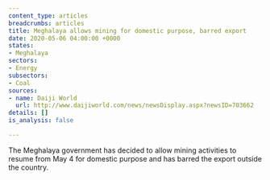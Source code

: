 ```yaml
---
content_type: articles
breadcrumbs: articles
title: Meghalaya allows mining for domestic purpose, barred export
date: 2020-05-06 04:00:00 +0000
states:
- Meghalaya
sectors:
- Energy
subsectors:
- Coal
sources:
- name: Daiji World
  url: http://www.daijiworld.com/news/newsDisplay.aspx?newsID=703662
details: []
is_analysis: false

---
```

The Meghalaya government has decided to allow mining activities to resume from May 4 for domestic purpose and has barred the export outside the country.